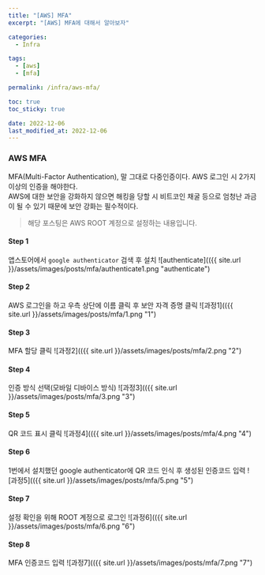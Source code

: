 ```yaml
---
title: "[AWS] MFA"
excerpt: "[AWS] MFA에 대해서 알아보자"

categories:
  - Infra

tags:
  - [aws]
  - [mfa]

permalink: /infra/aws-mfa/

toc: true
toc_sticky: true

date: 2022-12-06
last_modified_at: 2022-12-06
---
```


### AWS MFA
MFA(Multi-Factor Authentication), 말 그대로 다중인증이다. AWS 로그인 시 2가지 이상의 인증을 해야한다.<br>
AWS에 대한 보안을 강화하지 않으면 해킹을 당할 시 비트코인 채굴 등으로 엄청난 과금이 될 수 있기 때문에 보안 강화는 필수적이다.

> 해당 포스팅은 AWS ROOT 계정으로 설정하는 내용입니다.

#### Step 1
앱스토어에서 `google authenticator` 검색 후 설치
![authenticate](({{ site.url }}/assets/images/posts/mfa/authenticate1.png "authenticate")

#### Step 2
AWS 로그인을 하고 우측 상단에 이름 클릭 후 보안 자격 증명 클릭
![과정1](({{ site.url }}/assets/images/posts/mfa/1.png "1")

#### Step 3
MFA 할당 클릭
![과정2](({{ site.url }}/assets/images/posts/mfa/2.png "2")

#### Step 4
인증 방식 선택(모바일 디바이스 방식)
![과정3](({{ site.url }}/assets/images/posts/mfa/3.png "3")

#### Step 5
QR 코드 표시 클릭
![과정4](({{ site.url }}/assets/images/posts/mfa/4.png "4")

#### Step 6
1번에서 설치했던 google authenticator에 QR 코드 인식 후 생성된 인증코드 입력
![과정5](({{ site.url }}/assets/images/posts/mfa/5.png "5")

#### Step 7
설정 확인을 위해 ROOT 계정으로 로그인
![과정6](({{ site.url }}/assets/images/posts/mfa/6.png "6")

#### Step 8
MFA 인증코드 입력
![과정7](({{ site.url }}/assets/images/posts/mfa/7.png "7")